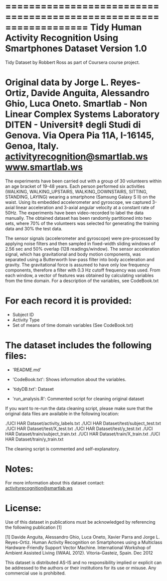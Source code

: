 ==================================================================
Tidy Human Activity Recognition Using Smartphones Dataset
Version 1.0
==================================================================
Tidy Dataset by Robbert Ross as part of Coursera course project.

Original data by Jorge L. Reyes-Ortiz, Davide Anguita, Alessandro Ghio, Luca Oneto.
Smartlab - Non Linear Complex Systems Laboratory
DITEN - Universit‡ degli Studi di Genova.
Via Opera Pia 11A, I-16145, Genoa, Italy.
activityrecognition@smartlab.ws
www.smartlab.ws
==================================================================

The experiments have been carried out with a group of 30 volunteers within an age bracket of 19-48 years. Each person performed six activities (WALKING, WALKING_UPSTAIRS, WALKING_DOWNSTAIRS, SITTING, STANDING, LAYING) wearing a smartphone (Samsung Galaxy S II) on the waist. Using its embedded accelerometer and gyroscope, we captured 3-axial linear acceleration and 3-axial angular velocity at a constant rate of 50Hz. The experiments have been video-recorded to label the data manually. The obtained dataset has been randomly partitioned into two sets, where 70% of the volunteers was selected for generating the training data and 30% the test data. 

The sensor signals (accelerometer and gyroscope) were pre-processed by applying noise filters and then sampled in fixed-width sliding windows of 2.56 sec and 50% overlap (128 readings/window). The sensor acceleration signal, which has gravitational and body motion components, was separated using a Butterworth low-pass filter into body acceleration and gravity. The gravitational force is assumed to have only low frequency components, therefore a filter with 0.3 Hz cutoff frequency was used. From each window, a vector of features was obtained by calculating variables from the time domain. For a description of the variables, see CodeBook.txt

For each record it is provided:
======================================

- Subject ID
- Activity Type
- Set of means of time domain variables (See CodeBook.txt)

The dataset includes the following files:
=========================================

- 'README.md'

- 'CodeBook.txt': Shows information about the variables.

- 'tidyDB.txt': Dataset

- 'run_analysis.R': Commented script for cleaning original dataset

If you want to re-run the data cleaning script, please make sure that the original data files are available in the following location:

./UCI HAR Dataset/activity_labels.txt
./UCI HAR Dataset/test/subject_test.txt
./UCI HAR Dataset/test/X_test.txt
./UCI HAR Dataset/test/y_test.txt
./UCI HAR Dataset/train/subject_train.txt
./UCI HAR Dataset/train/X_train.txt
./UCI HAR Dataset/train/y_train.txt

The cleaning script is commented and self-explanatory.

Notes: 
======
For more information about this dataset contact: activityrecognition@smartlab.ws

License:
========
Use of this dataset in publications must be acknowledged by referencing the following publication [1] 

[1] Davide Anguita, Alessandro Ghio, Luca Oneto, Xavier Parra and Jorge L. Reyes-Ortiz. Human Activity Recognition on Smartphones using a Multiclass Hardware-Friendly Support Vector Machine. International Workshop of Ambient Assisted Living (IWAAL 2012). Vitoria-Gasteiz, Spain. Dec 2012

This dataset is distributed AS-IS and no responsibility implied or explicit can be addressed to the authors or their institutions for its use or misuse. Any commercial use is prohibited.